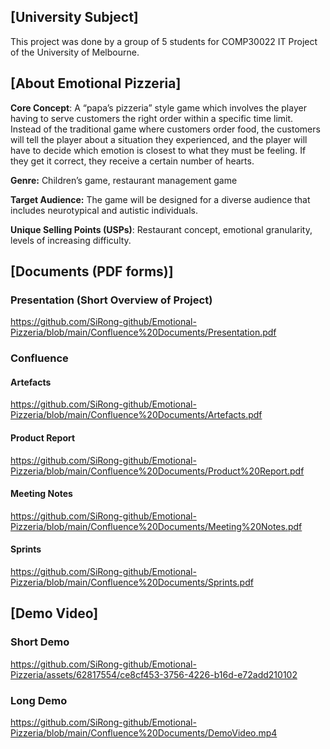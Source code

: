 ## [University Subject]
This project was done by a group of 5 students for COMP30022 IT Project of the University of Melbourne.

## [About Emotional Pizzeria]  
**Core Concept**: A “papa’s pizzeria” style game which involves the player having to serve customers the right order within a specific time limit. Instead of the traditional game where customers order food, the customers will tell the player about a situation they experienced, and the player will have to decide which emotion is closest to what they must be feeling. If they get it correct, they receive a certain number of hearts.

**Genre:** Children’s game, restaurant management game 

**Target Audience:** The game will be designed for a diverse audience that includes neurotypical and autistic individuals.

**Unique Selling Points (USPs)**: Restaurant concept, emotional granularity, levels of increasing difficulty.

## [Documents (PDF forms)]

### Presentation (Short Overview of Project)
https://github.com/SiRong-github/Emotional-Pizzeria/blob/main/Confluence%20Documents/Presentation.pdf

### Confluence

#### Artefacts
https://github.com/SiRong-github/Emotional-Pizzeria/blob/main/Confluence%20Documents/Artefacts.pdf

#### Product Report
https://github.com/SiRong-github/Emotional-Pizzeria/blob/main/Confluence%20Documents/Product%20Report.pdf

#### Meeting Notes
https://github.com/SiRong-github/Emotional-Pizzeria/blob/main/Confluence%20Documents/Meeting%20Notes.pdf

#### Sprints
https://github.com/SiRong-github/Emotional-Pizzeria/blob/main/Confluence%20Documents/Sprints.pdf

## [Demo Video]

### Short Demo
https://github.com/SiRong-github/Emotional-Pizzeria/assets/62817554/ce8cf453-3756-4226-b16d-e72add210102

### Long Demo
https://github.com/SiRong-github/Emotional-Pizzeria/blob/main/Confluence%20Documents/DemoVideo.mp4
